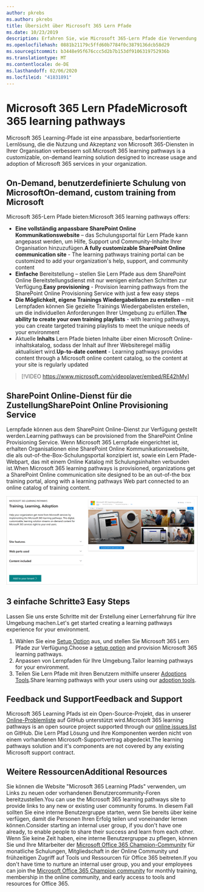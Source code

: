 ```yaml
---
author: pkrebs
ms.author: pkrebs
title: Übersicht über Microsoft 365 Lern Pfade
ms.date: 10/23/2019
description: Erfahren Sie, wie Microsoft 365-Lern Pfade die Verwendung und Akzeptanz von Microsoft 365-Diensten in Ihrer Organisation beschleunigen können. Zu den Lernpfaden gehören ein benutzerdefiniertes SharePoint Online Webpart und eine moderne Schulungswebsite für SharePoint Online Kommunikation, die problemlos für Ihren Microsoft 365-Mandanten bereitgestellt werden kann.
ms.openlocfilehash: 0881b21179c5ffd60b7784f0c3879136dcb58d29
ms.sourcegitcommit: b3448e95f676ccc5d2b7b153df9106319752936b
ms.translationtype: MT
ms.contentlocale: de-DE
ms.lasthandoff: 02/06/2020
ms.locfileid: "41831891"
---
```

# <a name="microsoft-365-learning-pathways"></a><span data-ttu-id="22e58-104">Microsoft 365 Lern Pfade</span><span class="sxs-lookup"><span data-stu-id="22e58-104">Microsoft 365 learning pathways</span></span> 
<span data-ttu-id="22e58-105">Microsoft 365 Learning-Pfade ist eine anpassbare, bedarfsorientierte Lernlösung, die die Nutzung und Akzeptanz von Microsoft 365-Diensten in Ihrer Organisation verbessern soll.</span><span class="sxs-lookup"><span data-stu-id="22e58-105">Microsoft 365 learning pathways is a customizable, on-demand learning solution designed to increase usage and adoption of Microsoft 365 services in your organization.</span></span>    

## <a name="on-demand-custom-training-from-microsoft"></a><span data-ttu-id="22e58-106">On-Demand, benutzerdefinierte Schulung von Microsoft</span><span class="sxs-lookup"><span data-stu-id="22e58-106">On-demand, custom training from Microsoft</span></span>

<span data-ttu-id="22e58-107">Microsoft 365-Lern Pfade bieten:</span><span class="sxs-lookup"><span data-stu-id="22e58-107">Microsoft 365 learning pathways offers:</span></span>

- <span data-ttu-id="22e58-108">**Eine vollständig anpassbare SharePoint Online Kommunikationswebsite** – das Schulungsportal für Lern Pfade kann angepasst werden, um Hilfe, Support und Community-Inhalte Ihrer Organisation hinzuzufügen.</span><span class="sxs-lookup"><span data-stu-id="22e58-108">**A fully customizable SharePoint Online communication site** - The learning pathways training portal can be customized to add your organization's help, support, and community content</span></span>
- <span data-ttu-id="22e58-109">**Einfache** Bereitstellung – stellen Sie Lern Pfade aus dem SharePoint Online Bereitstellungsdienst mit nur wenigen einfachen Schritten zur Verfügung.</span><span class="sxs-lookup"><span data-stu-id="22e58-109">**Easy provisioning** - Provision learning pathways from the SharePoint Online Provisioning Service with just a few easy steps</span></span>
- <span data-ttu-id="22e58-110">**Die Möglichkeit, eigene Trainings Wiedergabelisten zu erstellen** – mit Lernpfaden können Sie gezielte Trainings Wiedergabelisten erstellen, um die individuellen Anforderungen Ihrer Umgebung zu erfüllen.</span><span class="sxs-lookup"><span data-stu-id="22e58-110">**The ability to create your own training playlists** - with learning pathways, you can create targeted training playlists to meet the unique needs of your environment</span></span>
- <span data-ttu-id="22e58-111">Aktuelle **Inhalts** Lern Pfade bieten Inhalte über einen Microsoft Online-inhaltskatalog, sodass der Inhalt auf Ihrer Websiteregel mäßig aktualisiert wird.</span><span class="sxs-lookup"><span data-stu-id="22e58-111">**Up-to-date content** - Learning pathways provides content through a Microsoft online content catalog, so the content at your site is regularly updated</span></span>

> [!VIDEO https://www.microsoft.com/videoplayer/embed/RE42hMy]

## <a name="sharepoint-online-provisioning-service"></a><span data-ttu-id="22e58-112">SharePoint Online-Dienst für die Zustellung</span><span class="sxs-lookup"><span data-stu-id="22e58-112">SharePoint Online Provisioning Service</span></span> 
<span data-ttu-id="22e58-113">Lernpfade können aus dem SharePoint Online-Dienst zur Verfügung gestellt werden.</span><span class="sxs-lookup"><span data-stu-id="22e58-113">Learning pathways can be provisioned from the SharePoint Online Provisioning Service.</span></span> <span data-ttu-id="22e58-114">Wenn Microsoft 365 Lernpfade eingerichtet ist, erhalten Organisationen eine SharePoint Online Kommunikationswebsite, die als out-of-the-Box-Schulungsportal konzipiert ist, sowie ein Lern Pfade-Webpart, das mit einem Online Katalog mit Schulungsinhalten verbunden ist.</span><span class="sxs-lookup"><span data-stu-id="22e58-114">When Microsoft 365 learning pathways is provisioned, organizations get a SharePoint Online communication site designed to be an out-of-the box training portal, along with a learning pathways Web part connected to an online catalog of training content.</span></span> 

![CG-Provision. png](media/cg-provision.png)

## <a name="3-easy-steps"></a><span data-ttu-id="22e58-116">3 einfache Schritte</span><span class="sxs-lookup"><span data-stu-id="22e58-116">3 Easy Steps</span></span>
<span data-ttu-id="22e58-117">Lassen Sie uns erste Schritte mit der Erstellung einer Lernerfahrung für Ihre Umgebung machen.</span><span class="sxs-lookup"><span data-stu-id="22e58-117">Let's get started creating a learning pathways experience for your environment.</span></span>
1. <span data-ttu-id="22e58-118">Wählen Sie eine [Setup Option](custom_setupoptions.md) aus, und stellen Sie Microsoft 365 Lern Pfade zur Verfügung.</span><span class="sxs-lookup"><span data-stu-id="22e58-118">Choose a [setup option](custom_setupoptions.md) and provision Microsoft 365 learning pathways.</span></span>  
2. <span data-ttu-id="22e58-119">Anpassen von Lernpfaden für Ihre Umgebung.</span><span class="sxs-lookup"><span data-stu-id="22e58-119">Tailor learning pathways for your environment.</span></span>
3. <span data-ttu-id="22e58-120">Teilen Sie Lern Pfade mit ihren Benutzern mithilfe unserer [Adoptions Tools](driveadoption.md).</span><span class="sxs-lookup"><span data-stu-id="22e58-120">Share learning pathways with your users using our [adoption tools](driveadoption.md).</span></span>

## <a name="feedback-and-support"></a><span data-ttu-id="22e58-121">Feedback und Support</span><span class="sxs-lookup"><span data-stu-id="22e58-121">Feedback and Support</span></span>

<span data-ttu-id="22e58-122">Microsoft 365 Learning Pfads ist ein Open-Source-Projekt, das in unserer [Online-Problemliste](https://aka.ms/CustomLearningHelp) auf GitHub unterstützt wird.</span><span class="sxs-lookup"><span data-stu-id="22e58-122">Microsoft 365 learning pathways is an open source project supported through our [online issues list](https://aka.ms/CustomLearningHelp) on GitHub.</span></span> <span data-ttu-id="22e58-123">Die Lern Pfad Lösung und ihre Komponenten werden nicht von einem vorhandenen Microsoft-Supportvertrag abgedeckt.</span><span class="sxs-lookup"><span data-stu-id="22e58-123">The learning pathways solution and it's components are not covered by any existing Microsoft support contract.</span></span>  

## <a name="additional-resources"></a><span data-ttu-id="22e58-124">Weitere Ressourcen</span><span class="sxs-lookup"><span data-stu-id="22e58-124">Additional Resources</span></span>
<span data-ttu-id="22e58-125">Sie können die Website "Microsoft 365 Learning Pfads" verwenden, um Links zu neuen oder vorhandenen Benutzercommunity-Foren bereitzustellen.</span><span class="sxs-lookup"><span data-stu-id="22e58-125">You can use the Microsoft 365 learning pathways site to provide links to any new or existing user community forums.</span></span> <span data-ttu-id="22e58-126">In diesem Fall sollten Sie eine interne Benutzergruppe starten, wenn Sie bereits über keine verfügen, damit die Personen Ihren Erfolg teilen und voneinander lernen können.</span><span class="sxs-lookup"><span data-stu-id="22e58-126">Consider starting an internal user group, if you don't have one already, to enable people to share their success and learn from each other.</span></span>  <span data-ttu-id="22e58-127">Wenn Sie keine Zeit haben, eine interne Benutzergruppe zu pflegen, können Sie und Ihre Mitarbeiter der [Microsoft Office 365 Champion-Community](https://aka.ms/O365Champions) für monatliche Schulungen, Mitgliedschaft in der Online Community und frühzeitigen Zugriff auf Tools und Ressourcen für Office 365 beitreten.</span><span class="sxs-lookup"><span data-stu-id="22e58-127">If you don't have time to nurture an internal user group, you and your employees can join the [Microsoft Office 365 Champion community](https://aka.ms/O365Champions) for monthly training, membership in the online community, and early access to tools and resources for Office 365.</span></span>